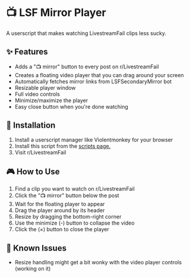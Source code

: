 # 📺 LSF Mirror Player

A userscript that makes watching LivestreamFail clips less sucky.

## ✨ Features

- Adds a "📺 mirror" button to every post on r/LivestreamFail
- Creates a floating video player that you can drag around your screen
- Automatically fetches mirror links from LSFSecondaryMirror bot
- Resizable player window
- Full video controls
- Minimize/maximize the player
- Easy close button when you're done watching

## 🔧 Installation

1. Install a userscript manager like Violentmonkey for your browser
2. Install this script from the [scripts page.](https://lnus.github.io/userscripts/scripts/lsfmirror/script.user.js)
3. Visit r/LivestreamFail

## 🎮 How to Use

1. Find a clip you want to watch on r/LivestreamFail
2. Click the "📺 mirror" button below the post
3. Wait for the floating player to appear
4. Drag the player around by its header
5. Resize by dragging the bottom-right corner
6. Use the minimize (-) button to collapse the video
7. Click the (×) button to close the player

## 🐛 Known Issues

- Resize handling might get a bit wonky with the video player controls (working on it)
